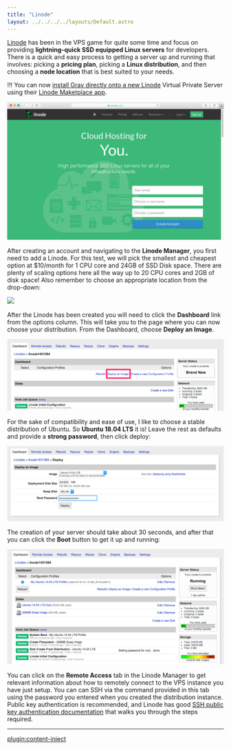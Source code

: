 ```yaml
---
title: "Linode"
layout: ../../../../layouts/Default.astro
---
```


[Linode](https://www.linode.com/?r=300c424631b602daaa0ecef22912c1c26c81e3af) has been in the VPS game for quite some time and focus on providing **lightning-quick SSD equipped Linux servers** for developers.  There is a quick and easy process to getting a server up and running that involves: picking a **pricing plan**, picking a **Linux distribution**, and then choosing a **node location** that is best suited to your needs.

!!! You can now [install Grav directly onto a new Linode](https://www.linode.com/docs/guides/grav-marketplace-app/) Virtual Private Server using their [Linode Maketplace app](https://www.linode.com/marketplace/apps/linode/grav/).

![](linode.png)

After creating an account and navigating to the **Linode Manager**, you first need to add a Linode. For this test, we will pick the smallest and cheapest option at $10/month for 1 CPU core and 24GB of SSD Disk space. There are plenty of scaling options here all the way up to 20 CPU cores and 2GB of disk space! Also remember to choose an appropriate location from the drop-down:

![](add-linode)

After the Linode has been created you will need to click the **Dashboard** link from the options column. This will take you to the page where you can now choose your distribution. From the Dashboard, choose **Deploy an Image**.

![](deploy-image.png)

For the sake of compatibility and ease of use, I like to choose a stable distribution of Ubuntu.  So **Ubuntu 18.04 LTS** it is! Leave the rest as defaults and provide a **strong password**, then click deploy:

![](pick-distro.png)

The creation of your server should take about 30 seconds, and after that you can click the **Boot** button to get it up and running:

![](booted.png)

You can click on the **Remote Access** tab in the Linode Manager to get relevant information about how to remotely connect to the VPS instance you have just setup.  You can can SSH via the command provided in this tab using the password you entered when you created the distribution instance. Public key authentication is recommended, and Linode has good [SSH public key authentication documentation](https://www.linode.com/docs/security/use-public-key-authentication-with-ssh?r=300c424631b602daaa0ecef22912c1c26c81e3af) that walks you through the steps required.

---

[plugin:content-inject](../05.ubuntu-18.04/)



